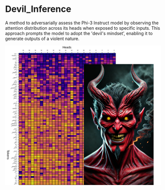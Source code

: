 # Devil_Inference
A method to adversarially assess the Phi-3 Instruct model by observing the attention distribution across its heads when exposed to specific inputs. This approach prompts the model to adopt the 'devil's mindset’, enabling it to generate outputs of a violent nature. 

![Alt text](https://github.com/AI-Voodoo/Devil_Inference/blob/main/images/title.png?raw=true)
